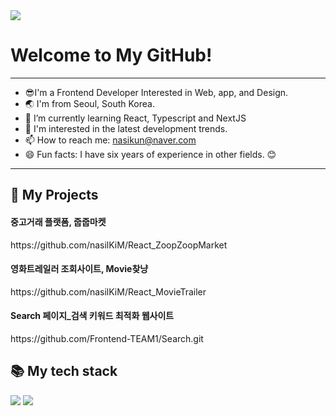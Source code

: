 <div>
	<img src="https://capsule-render.vercel.app/api?type=waving&color=auto&height=200&section=header&text=Nasil's%20Github!&fontSize=90" />	
</div>

<h1>Welcome to My GitHub!</h1>

<hr>

- 😎I'm a Frontend Developer Interested in Web, app, and Design.
- 🌏 I'm from Seoul, South Korea.
- 🌱 I’m currently learning React, Typescript and NextJS 
- 🚀 I'm interested in the latest development trends.
- 📫 How to reach me: nasikun@naver.com
- 😄 Fun facts: I have six years of experience in other fields. 😊


<hr>

<h2> 🐲 My Projects </h2>

<h4>중고거래 플랫폼, 줍줍마켓</h4>
https://github.com/nasilKiM/React_ZoopZoopMarket

<br>
<h4>영화트레일러 조회사이트, Movie찾냥</h4>
https://github.com/nasilKiM/React_MovieTrailer
<br>

<h4>Search 페이지_검색 키워드 최적화 웹사이트</h4>
https://github.com/Frontend-TEAM1/Search.git

<br>

<h2> 📚 My tech stack </h2>

<img src="https://img.shields.io/badge/Javascript-F7DF1D?style=flat-square&logo=javascript&logoColor=white"/></a>
<img src="https://img.shields.io/badge/React-20232a?style=flat-square&logo=React&logoColor=#5bccea"/></a>

<br>

